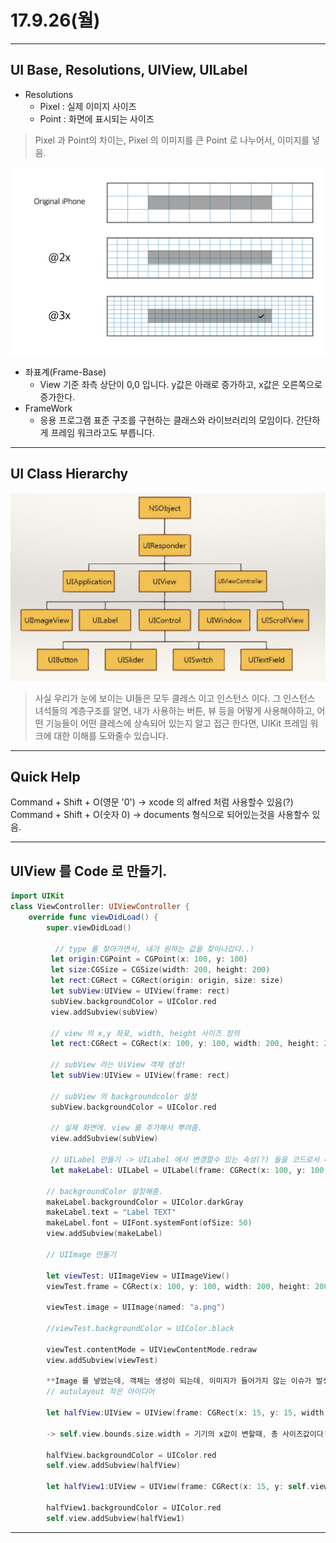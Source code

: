 # 17.9.26(월)

---

## UI Base, Resolutions, UIView, UILabel

- Resolutions <br>
	- Pixel : 실제 이미지 사이즈
	- Point : 화면에 표시되는 사이즈 
  	   
> Pixel 과 Point의 차이는, Pixel 의 이미지를 큰 Point 로 나누어서, 이미지를 넣음.

<p align="center">

![screen](/study/image/pixel.png) 

</p>


- 좌표계(Frame-Base) 
	- View 기준 좌측 상단이 0,0 입니다. y값은 아래로 증가하고, x값은 오른쪽으로 증가한다. <br>
- FrameWork 
	- 응용 프로그램 표준 구조를 구현하는 클래스와 라이브러리의 모임이다. 간단하게 프레임 워크라고도 부릅니다. 

---

## UI Class Hierarchy

![screen](/study/image/UIClassHierarchy.png)


> 사실 우리가 눈에 보이는 UI들은 모두 클레스 이고 인스턴스 이다. 그 인스턴스 녀석들의 계층구조를 알면, 내가 사용하는 버튼, 뷰 등을 어떻게 사용해야하고, 어떤 기능들이 어떤 클레스에 상속되어 있는지 알고 접근 한다면, UIKit 프레임 워크에 대한 이해를 도와줄수 있습니다.

---

## Quick Help

Command + Shift + O(영문 '0') -> xcode 의 alfred 처럼 사용할수 있음(?) <br>
Command + Shift + O(숫자 0) -> documents 형식으로 되어있는것을 사용할수 있음. 

---

## UIView 를 Code 로 만들기. 

```swift
import UIKit
class ViewController: UIViewController {
    override func viewDidLoad() {
        super.viewDidLoad()
        
          // type 를 찾아가면서, 내가 원하는 값을 찾아나갔다..! 
         let origin:CGPoint = CGPoint(x: 100, y: 100)
         let size:CGSize = CGSize(width: 200, height: 200)
         let rect:CGRect = CGRect(origin: origin, size: size)
         let subView:UIView = UIView(frame: rect)
         subView.backgroundColor = UIColor.red
         view.addSubview(subView)
         
         // view 의 x,y 좌표, width, height 사이즈 정의 
         let rect:CGRect = CGRect(x: 100, y: 100, width: 200, height: 200)
         
         // subView 라는 UiView 객체 생성!
         let subView:UIView = UIView(frame: rect)
         
         // subView 의 backgroundcolor 설정 
         subView.backgroundColor = UIColor.red
         
         // 실제 화면에. view 를 추가해서 뿌려줌.
         view.addSubview(subView)
         
         // UILabel 만들기 -> UILabel 에서 변경할수 있는 속성(?) 들을 코드로서 바꾸어보자.
         let makeLabel: UILabel = UILabel(frame: CGRect(x: 100, y: 100, width: 200, height: 200))
        
        // backgroundColor 설정해줌.
        makeLabel.backgroundColor = UIColor.darkGray
        makeLabel.text = "Label TEXT"
        makeLabel.font = UIFont.systemFont(ofSize: 50)
        view.addSubview(makeLabel)
        
        // UIImage 만들기 
        
        let viewTest: UIImageView = UIImageView()
        viewTest.frame = CGRect(x: 100, y: 100, width: 200, height: 200)
        
        viewTest.image = UIImage(named: "a.png")
        
        //viewTest.backgroundColor = UIColor.black
        
        viewTest.contentMode = UIViewContentMode.redraw
        view.addSubview(viewTest)
          
        **Image 를 넣었는데, 객체는 생성이 되는데, 이미지가 들어가지 않는 이슈가 발생했다. 알고 보니까 taget member 의 체크가 해제 되어 있었는데, 이럴때는 이미지가 연동이 되지않는것 같다.**
        // autulayout 작은 아이디어
        
        let halfView:UIView = UIView(frame: CGRect(x: 15, y: 15, width: self.view.bounds.size.width*0.92 ,height: 100))
        
        -> self.view.bounds.size.width = 기기의 x값이 변할때, 총 사이즈값이다! 이값을 가지고 주물주물해서, 원하는값을 만들어 낼수 있다.
        
        halfView.backgroundColor = UIColor.red
        self.view.addSubview(halfView)
        
        let halfView1:UIView = UIView(frame: CGRect(x: 15, y: self.view.bounds.size.height-115, width: self.view.bounds.size.width*0.92 ,height: 100))
        
        halfView1.backgroundColor = UIColor.red
        self.view.addSubview(halfView1)
```

---